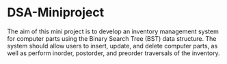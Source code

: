 # DSA-Miniproject

The aim of this mini project is to develop an inventory management system
for computer parts using the Binary Search Tree (BST) data structure. The system should allow
users to insert, update, and delete computer parts, as well as perform inorder, postorder, and
preorder traversals of the inventory.
